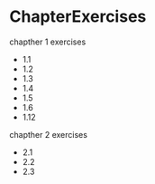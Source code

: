 # ChapterExercises
chapther 1 exercises 
- 1.1
- 1.2
- 1.3
- 1.4 
- 1.5
- 1.6
- 1.12

chapther 2 exercises
- 2.1
- 2.2
- 2.3
